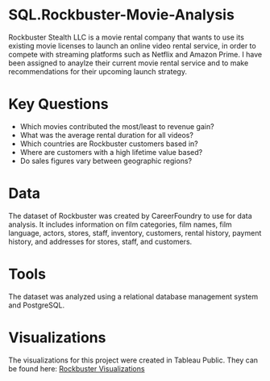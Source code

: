 # SQL.Rockbuster-Movie-Analysis
Rockbuster Stealth LLC is a movie rental company that wants to use its existing movie licenses to launch an online video rental service, in order to compete with streaming platforms such as Netflix and Amazon Prime. I have been assigned to anaylze their current movie rental service and to make recommendations for their upcoming launch strategy. 
# Key Questions
- Which movies contributed the most/least to revenue gain?
- What was the average rental duration for all videos?
- Which countries are Rockbuster customers based in?
- Where are customers with a high lifetime value based?
- Do sales figures vary between geographic regions?
# Data
The dataset of Rockbuster was created by CareerFoundry to use for data analysis. It includes information on film categories, film names, film language, actors, stores, staff, inventory, customers, rental history, payment history, and addresses for stores, staff, and customers.
# Tools
The dataset was analyzed using a relational database management system and PostgreSQL.
# Visualizations
The visualizations for this project were created in Tableau Public. They can be found here: [Rockbuster Visualizations](https://public.tableau.com/app/profile/simone.van.der.graaf/viz/ProjectRockbuster-Careerfoundry/Map2)  
